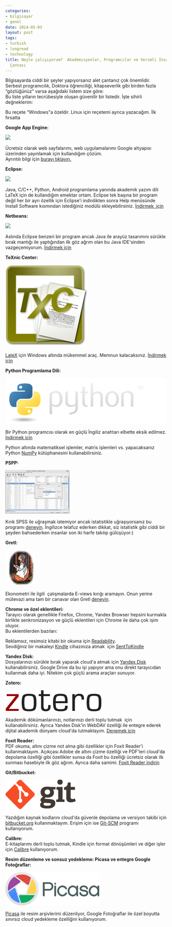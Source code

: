 ```yaml
---
categories:
- bilgisayar
- genel
date: 2014-05-03
layout: post
tags:
- turkish
- longread
- technology
title: Neyle çalışıyorum?  Akademisyenler, Programcılar ve Verimli İnsanlar için Alet
  Çantası
---
```


Bilgisayarda ciddi bir şeyler yapıyorsanız alet çantanız çok önemlidir. Serbest programcılık, Doktora öğrenciliği, kitapseverlik gibi birden fazla “gözlüğünüz” varsa aşağıdaki listem size göre:  
Bu liste yılların tecrübesiyle oluşan güvenilir bir listedir. İşte sihirli değneklerim:  
  
Bu reçete “Windows"a özeldir. Linux için reçetemi ayrıca yazacağım. İlk fırsatta  
  
  
**Google App Engine:**  

[![](/images/appengine-icon-54x48.png)](https://developers.google.com/cloud/images/appengine-icon-54x48.png)

Ücretsiz olarak web sayfalarımı, web uygulamalarımı Google altyapısı üzerinden yayınlamak için kullandığım çözüm.  
Ayrıntılı bilgi için [burayı tıklayın.](http://www.idefix.com/kitap/google-app-engine-suat-atan/tanim.asp?sid=U8ZY2WW6L40VU9EM0U7H)  
  
**Eclipse:**  

[![](/images/eclipse-800x426.png)](http://www.eclipse.org/eclipse.org-common/themes/Nova/images/eclipse-800x426.png)

Java, C/C++, Python, Android programlama yanında akademik yazım dili LaTeX için de kullandığım emektar ortam. Eclipse tek başına bir program değil her bir ayrı özellik için Eclipse'i indirdikten sonra Help menüsünde Install Software kısmından istediğiniz modülü ekleyebilirsiniz. [İndirmek  için](http://www.eclipse.org/downloads/)  
  
**Netbeans:**  

[![](/images/logo_netbeans_red.png)](https://netbeans.org/images_www/v7/design/logo_netbeans_red.png)

Aslında Eclipse benzeri bir program ancak Java ile arayüz tasarımını sürükle bırak mantığı ile yaptığından ilk göz ağrım olan bu Java IDE'sinden vazgeçemiyorum. [İndirmek için](https://netbeans.org/)  
  
**TeXnic Center:**  

[![](/images/txc.png)](http://www.texniccenter.org/wp-content/txc.png)

[LateX](http://blog.suatatan.com/2014/04/latex-kullanmann-artlar-ve-eksileri.html#.U2UnLR87GIU) için Windows altında mükemmel araç. Memnun kalacaksınız. [İndirmek için](http://www.texniccenter.org/download/)  
  
  
**Python Programlama Dili:**  

[![](/images/python-logo.png)](https://www.python.org/static/img/python-logo.png)

Bir Python programcısı olarak en güçlü İngiliz anahtarı elbette eksik edilmez. [İndirmek için](http://www.python.org/)  
  
Python altında matematiksel işlemler, matris işlemleri vs. yapacaksanız Python [NumPy](http://www.numpy.org/) kütüphanesini kullanabilirsiniz.  
  
  
  
**PSPP:**  

[![](/images/variable-sheet-thumb.png)](http://www.gnu.org/software/pspp/images/variable-sheet-thumb.png)

Kırık SPSS ile uğraşmak istemiyor ancak istatistikle uğraşıyorsanız bu programı [deneyin](http://www.gnu.org/software/pspp/). İngilizce telafuz ederken dikkat, siz istatistik gibi ciddi bir şeyden bahsederken insanlar son iki harfe takılıp gülüşüyor:)  
  
**Gretl:**  

[![](/images/gretl-image.png)](http://gretl.sourceforge.net/images/gretl-image.png)

Ekonometri ile ilgili  çalışmalarda E-views kırığı aramayın. Onun yerine mütevazi ama tam bir canavar olan Gretl [deneyin](http://gretl.sourceforge.net/).  
  
**Chrome ve özel eklentileri:**  
Tarayıcı olarak genellikle Firefox, Chrome, Yandex Browser hepsini kurmakla birlikte senkronizasyon ve güçlü eklentileri için Chrome ile daha çok işim oluyor.  
Bu eklentilerden bazıları:  
  
Reklamsız, resimsiz kitabi bir okuma için [Readability](https://www.readability.com/).  
Sevdiğiniz bir makaleyi [Kindle](https://kindle.amazon.com/) cihazınıza atmak  için [SentToKindle](http://www.amazon.com/gp/sendtokindle/chrome)  
  
**Yandex Disk:**  
Dosyalarınızı sürükle bırak yaparak cloud'a atmak için [Yandex Disk](https://disk.yandex.com.tr/) kullanabilirsiniz. Google Drive da bu işi yapıyor ama onu direkt tarayıcıdan kullanmak daha iyi. Nitekim çok güçlü arama araçları sunuyor.  
  
  
  
**Zotero:**  

[![](/images/zotero.png)](https://www.zotero.org/static/images/theme/zotero.png)

Akademik dökümanlarınızı, notlarınızı derli toplu tutmak  için kullanabilirsiniz. Ayrıca Yandex Disk'in WebDAV özelliği ile entegre ederek dijital akademik dünyamı cloud'da tutmaktayım. [Denemek için](https://www.zotero.org/)  
  
**Foxit Reader:**  
PDF okuma, altını çizme not alma gibi özellikler için Foxit Reader'i kullanmaktayım. Açıkçası Adobe de altını çizme özelliği ve PDF'leri cloud'da depolama özelliği gibi özellikler sunsa da Foxit bu özelliği ücretsiz olarak ilk sunması hasebiyle ilk göz ağrım. Ayrıca daha samimi. [Foxit Reader indirin](http://www.foxitsoftware.com/Secure_PDF_Reader/)  
  
**Git/Bitbucket:**  

[![](/images/logo@2x.png)](http://git-scm.com/images/logo@2x.png)

Yazdığım kaynak kodlarını cloud'da güvenle depolama ve versiyon takibi için [bitbucket.org](http://bitbucket.org/) kullanmaktayım. Erişim için ise [Git-SCM](http://git-scm.com/) programı kullanıyorum.  
  
**Calibre:**  
E-kitaplarımı derli toplu tutmak, Kindle için format dönüşümleri ve diğer işler için [Calibre](http://calibre-ebook.com/) kullanıyorum.  
  
**Resim düzenleme ve sonsuz yedekleme: Picasa ve entegre Google Fotoğraflar:**  

[![](/images/logo_picasa_large.png)](http://picasa.google.com/images/logo_picasa_large.png)

[Picasa](http://picasa.google.com/) ile resim arşivlerimi düzenliyor, Google Fotoğraflar ile özel boyutta sınırsız cloud yedekleme özelliğini kullanıyorum.
